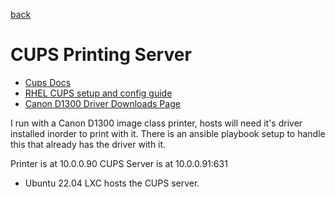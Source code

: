 [back](../README.md)

# CUPS Printing Server
* [Cups Docs](ttp://www.cups.org/documentation.html)
* [RHEL CUPS setup and config guide](https://access.redhat.com/documentation/en-us/red_hat_enterprise_linux/9/html/configuring_and_using_a_cups_printing_server/configuring-printing_configuring-and-using-a-cups-printing-server)
* [Canon D1300 Driver Downloads Page](https://www.usa.canon.com/support/p/imageclass-d1320)

I run with a Canon D1300 image class printer, hosts will need it's driver installed inorder to print with it. There is an ansible playbook setup to handle this that already has the driver with it. 

Printer is at 10.0.0.90
CUPS Server is at 10.0.0.91:631
* Ubuntu 22.04 LXC hosts the CUPS server. 